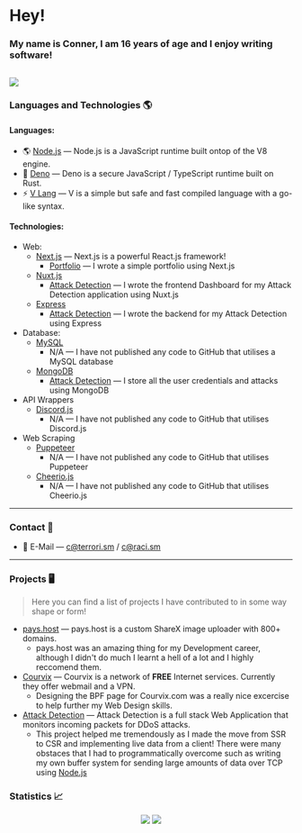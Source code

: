 # Hey! 
### My name is Conner, I am 16 years of age and I enjoy writing software!
![](https://komarev.com/ghpvc/?username=connuh&color=ff69b4)
---
### Languages and Technologies 🌎
#### Languages:
- 🌎 [Node.js](https://nodejs.org) — Node.js is a JavaScript runtime built ontop of the V8 engine.
- 🦕 [Deno](https://deno.land) — Deno is a secure JavaScript / TypeScript runtime built on Rust.
- ⚡ [V Lang](https://vlang.io) — V is a simple but safe and fast compiled language with a go-like syntax.
#### Technologies:
- Web:
	- [Next.js](https://nextjs.org) — Next.js is a powerful React.js framework!
		- [Portfolio](https://github.com/connuh/portfolio) — I wrote a simple portfolio using Next.js
	- [Nuxt.js](https://nuxtjs.org)
		- [Attack Detection](https://github.com/connuh/attack-detection) — I wrote the frontend Dashboard for my Attack Detection application using Nuxt.js
	- [Express](https://expressjs.com)
		- [Attack Detection](https://github.com/connuh/attack-detection) — I wrote the backend for my Attack Detection using Express
- Database:
	- [MySQL](https://mysql.com)
		- N/A — I have not published any code to GitHub that utilises a MySQL database
	- [MongoDB](https://mongodb.com)
		- [Attack Detection](https://github.com/connuh/attack-detection) — I store all the user credentials and attacks using MongoDB
- API Wrappers
	- [Discord.js](https://discord.js.org)
		- N/A — I have not published any code to GitHub that utilises Discord.js
- Web Scraping
	- [Puppeteer](https://pptr.dev)
		- N/A — I have not published any code to GitHub that utilises Puppeteer
	- [Cheerio.js](https://github.com/cheeriojs/cheerio)
		- N/A — I have not published any code to GitHub that utilises Cheerio.js
---
### Contact 📧
- 📧 E-Mail — c@terrori.sm / c@raci.sm
---
### Projects 🖥️
> Here you can find a list of projects I have contributed to in some way shape or form!
- [pays.host](https://pays.host) — pays.host is a custom ShareX image uploader with 800+ domains.
	- pays.host was an amazing thing for my Development career, although I didn't do much I learnt a hell of a lot and I highly reccomend them.
- [Courvix](https://courvix.com/bpf.php) — Courvix is a network of <strong>FREE</strong> Internet services. Currently they offer webmail and a VPN.
	- Designing the BPF page for Courvix.com was a really nice excercise to help further my Web Design skills. 
- [Attack Detection](https://github.com/connuh/attack-detection) — Attack Detection is a full stack Web Application that monitors incoming packets for DDoS attacks.
	- This project helped me tremendously as I made the move from SSR to CSR and implementing live data from a client! There were many obstaces that I had to programmatically overcome such as writing my own buffer system for sending large amounts of data over TCP using [Node.js](https://nodejs.org)
### Statistics 📈
<p align="center">
  <img src ="https://github-readme-stats.vercel.app/api?username=connuh&show_icons=true&count_private=true&theme=dark&hide_border=true&hide=issues,contribs&include_all_commits=true">
  <img src ="https://github-readme-stats.vercel.app/api/top-langs/?username=connuh&layout=compact&theme=dark&hide_border=true&langs_count=10">
</p>
